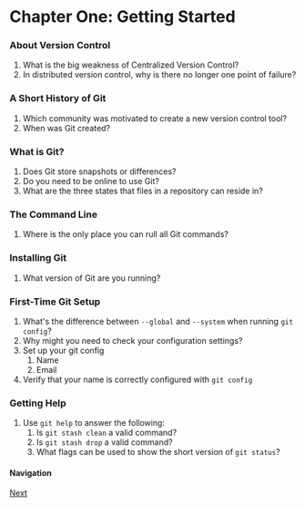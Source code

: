 # Chapter One: Getting Started

### About Version Control
1.  What is the big weakness of Centralized Version Control?
1.  In distributed version control, why is there no longer one point
    of failure?

### A Short History of Git
1.  Which community was motivated to create a new version control
    tool?
1.  When was Git created?

### What is Git?
1.  Does Git store snapshots or differences?
1.  Do you need to be online to use Git?
1.  What are the three states that files in a repository can reside
    in?

### The Command Line
1.  Where is the only place you can rull all Git commands?


### Installing Git
1.  What version of Git are you running?

### First-Time Git Setup
1.  What's the difference between `--global` and `--system`
    when running `git config`?
1.  Why might you need to check your configuration settings?
1.  Set up your git config
    1.  Name
    1.  Email
1.  Verify that your name is correctly configured with
    `git config`

### Getting Help
1.  Use `git help` to answer the following:
    1.   Is `git stash clean` a valid command?
    1.   Is `git stash drop` a valid command?
    1.   What flags can be used to show the short version of
            `git status`?

#### Navigation
[Next][c2_1]

[c2_1]: <chapter_2_1.md>

